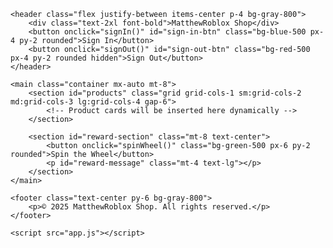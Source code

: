<!DOCTYPE html>
<html lang="en">
<head>
    <meta charset="UTF-8">
    <meta name="viewport" content="width=device-width, initial-scale=1.0">
    <title>MatthewRoblox Shop</title>
    <link href="https://cdn.jsdelivr.net/npm/tailwindcss@2.1.2/dist/tailwind.min.css" rel="stylesheet">
    <script src="https://www.gstatic.com/firebasejs/8.10.0/firebase-app.js"></script>
    <script src="https://www.gstatic.com/firebasejs/8.10.0/firebase-auth.js"></script>
    <script src="https://www.gstatic.com/firebasejs/8.10.0/firebase-firestore.js"></script>
</head>
<body class="bg-gray-900 text-white">

    <header class="flex justify-between items-center p-4 bg-gray-800">
        <div class="text-2xl font-bold">MatthewRoblox Shop</div>
        <button onclick="signIn()" id="sign-in-btn" class="bg-blue-500 px-4 py-2 rounded">Sign In</button>
        <button onclick="signOut()" id="sign-out-btn" class="bg-red-500 px-4 py-2 rounded hidden">Sign Out</button>
    </header>

    <main class="container mx-auto mt-8">
        <section id="products" class="grid grid-cols-1 sm:grid-cols-2 md:grid-cols-3 lg:grid-cols-4 gap-6">
            <!-- Product cards will be inserted here dynamically -->
        </section>

        <section id="reward-section" class="mt-8 text-center">
            <button onclick="spinWheel()" class="bg-green-500 px-6 py-2 rounded">Spin the Wheel</button>
            <p id="reward-message" class="mt-4 text-lg"></p>
        </section>
    </main>

    <footer class="text-center py-6 bg-gray-800">
        <p>© 2025 MatthewRoblox Shop. All rights reserved.</p>
    </footer>

    <script src="app.js"></script>
</body>
</html>

